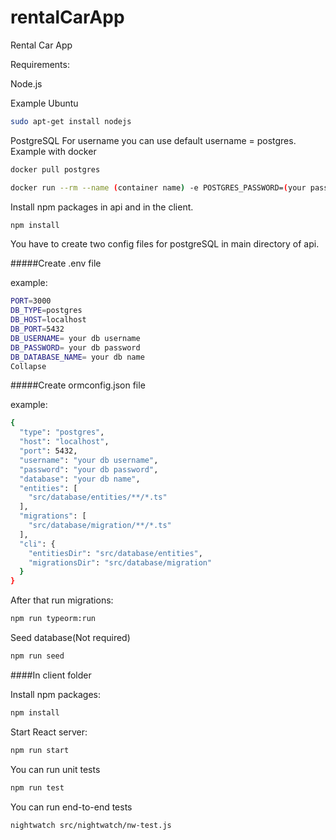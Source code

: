 # rentalCarApp
Rental Car App

Requirements:

Node.js 

Example Ubuntu

```bash
sudo apt-get install nodejs
```

PostgreSQL
For username you can use default username = postgres.
Example with docker

```bash 
docker pull postgres

docker run --rm --name (container name) -e POSTGRES_PASSWORD=(your password) -d -p 5432:5432 -v $HOME/docker/volumes/postgres:/var/lib/postgresql/data (image name)
```


Install npm packages in api and in the client.

```bash
npm install
```

You have to create two config files for postgreSQL in main directory of api.

#####Create .env file 

example:
```bash
PORT=3000
DB_TYPE=postgres
DB_HOST=localhost
DB_PORT=5432
DB_USERNAME= your db username
DB_PASSWORD= your db password
DB_DATABASE_NAME= your db name
Collapse
```

#####Create ormconfig.json file

example:

```bash
{
  "type": "postgres",
  "host": "localhost",
  "port": 5432,
  "username": "your db username",
  "password": "your db password",
  "database": "your db name",
  "entities": [
    "src/database/entities/**/*.ts"
  ],
  "migrations": [
    "src/database/migration/**/*.ts"
  ],
  "cli": {
    "entitiesDir": "src/database/entities",
    "migrationsDir": "src/database/migration"
  }
}
```

After that run migrations:

```bash
npm run typeorm:run
```

Seed database(Not required)

```bash
npm run seed
```

####In client folder

Install npm packages:
```bash
npm install
```

Start React server:
```bash
npm run start
```

You can run unit tests
```bash
npm run test
```

You can run end-to-end tests
```bash
nightwatch src/nightwatch/nw-test.js
```